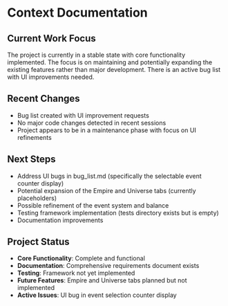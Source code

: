 # Context Documentation

## Current Work Focus
The project is currently in a stable state with core functionality implemented. The focus is on maintaining and potentially expanding the existing features rather than major development. There is an active bug list with UI improvements needed.

## Recent Changes
- Bug list created with UI improvement requests
- No major code changes detected in recent sessions
- Project appears to be in a maintenance phase with focus on UI refinements

## Next Steps
- Address UI bugs in bug_list.md (specifically the selectable event counter display)
- Potential expansion of the Empire and Universe tabs (currently placeholders)
- Possible refinement of the event system and balance
- Testing framework implementation (tests directory exists but is empty)
- Documentation improvements

## Project Status
- **Core Functionality**: Complete and functional
- **Documentation**: Comprehensive requirements document exists
- **Testing**: Framework not yet implemented
- **Future Features**: Empire and Universe tabs planned but not implemented
- **Active Issues**: UI bug in event selection counter display